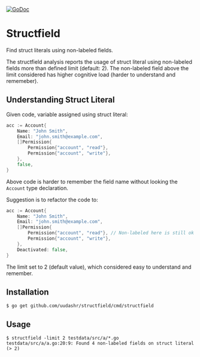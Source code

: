 [![GoDoc](https://godoc.org/github.com/uudashr/structfield?status.svg)](https://godoc.org/github.com/structfield)
# Structfield
Find struct literals using non-labeled fields.

The structfield analysis reports the usage of struct literal using non-labeled fields more than defined limit (default: 2). The non-labeled field above the limit considered has higher cognitive load (harder to understand and rememeber).

## Understanding Struct Literal

Given code, variable assigned using struct literal:
```go
acc := Account{
    Name: "John Smith",
    Email: "john.smith@example.com",
    []Permission{
        Permission{"account", "read"},
        Permission{"account", "write"},
    },
    false,
}
```

Above code is harder to remember the field name without looking the `Account` type declaration.

Suggestion is to refactor the code to:
```go
acc := Account{
    Name: "John Smith",
    Email: "john.smith@example.com",
    []Permission{
        Permission{"account", "read"}, // Non-labeled here is still ok
        Permission{"account", "write"},
    },
    Deactivated: false,
}
```

The limit set to 2 (default value), which considered easy to understand and remember.

## Installation
```
$ go get github.com/uudashr/structfield/cmd/structfield
```

## Usage

```
$ structfield -limit 2 testdata/src/a/*.go
testdata/src/a/a.go:20:9: Found 4 non-labeled fields on struct literal (> 2)
```